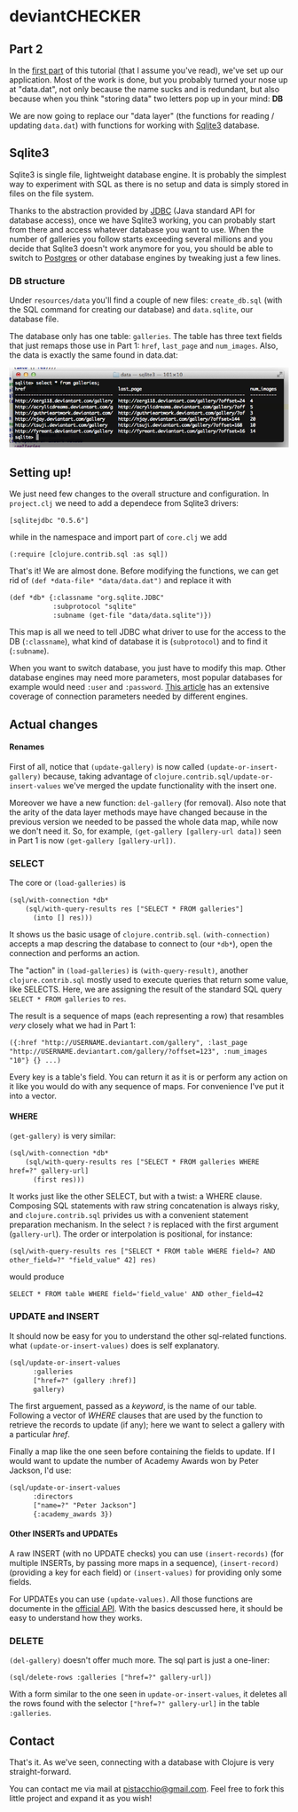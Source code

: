 # deviantCHECKER

## Part 2

In the [first part](https://github.com/pistacchio/deviantchecker) of this tutorial (that I assume you've read), we've set up our application. Most of the work is done, but you probably turned your nose up at "data.dat", not only because the name sucks and is redundant, but also because when you think "storing data" two letters pop up in your mind: **DB**

We are now going to replace our "data layer" (the functions for reading / updating `data.dat`) with functions for working with [Sqlite3](http://www.sqlite.org/) database.

## Sqlite3

Sqlite3 is single file, lightweight database engine. It is probably the simplest way to experiment with SQL as there is no setup and data is simply stored in files on the file system.

Thanks to the abstraction provided by [JDBC](http://en.wikipedia.org/wiki/Java_Database_Connectivity) (Java standard API for database access), once we have Sqlite3 working, you can probably start from there and access whatever database you want to use. When the number of galleries you follow starts exceeding several millions and you decide that Sqlite3 doesn't work anymore for you, you should be able to switch to [Postgres](http://www.postgresql.org/) or other database engines by tweaking just a few lines.

### DB structure

Under `resources/data` you'll find a couple of new files: `create_db.sql` (with the SQL command for creating our database) and `data.sqlite`, our database file.

The database only has one table: `galleries`. The table has three text fields that just remaps those use in Part 1: `href`, `last_page` and `num_images`. Also, the data is exactly the same found in data.dat:

![db data](https://github.com/pistacchio/deviantchecker/raw/master/resources/public/tutorial-app-sql.png)

## Setting up!

We just need few changes to the overall structure and configuration. In `project.clj` we need to add a dependece from Sqlite3 drivers:

    [sqlitejdbc "0.5.6"]

while in the namespace and import part of `core.clj` we add

    (:require [clojure.contrib.sql :as sql])
    
That's it! We are almost done. Before modifying the functions, we can get rid of `(def *data-file* "data/data.dat")` and replace it with

    (def *db* {:classname "org.sqlite.JDBC"
               :subprotocol "sqlite"
               :subname (get-file "data/data.sqlite")})

This map is all we need to tell JDBC what driver to use for the access to the DB (`:classname`), what kind of database it is (`subprotocol`) and to find it (`:subname`).

When you want to switch database, you just have to modify this map. Other database engines may need more parameters, most popular databases for example would need `:user` and `:password`. [This article](http://en.wikibooks.org/wiki/Clojure_Programming/Examples/JDBC_Examples) has an extensive coverage of connection parameters needed by different engines.

## Actual changes

#### Renames

First of all, notice that `(update-gallery)` is now called `(update-or-insert-gallery)` because, taking advantage of `clojure.contrib.sql/update-or-insert-values` we've merged the update functionality with the insert one.

Moreover we have a new function: `del-gallery` (for removal). Also note that the arity of the data layer methods maye have changed because in the previous version we needed to be passed the whole data map, while now we don't need it. So, for example, `(get-gallery [gallery-url data])` seen in Part 1 is now `(get-gallery [gallery-url])`.

### SELECT

The core or `(load-galleries)` is

    (sql/with-connection *db*
        (sql/with-query-results res ["SELECT * FROM galleries"]
          (into [] res)))
          
It shows us the basic usage of `clojure.contrib.sql`. `(with-connection)` accepts a map descring the database to connect to (our `*db*`), open the connection and performs an action.

The "action" in `(load-galleries)` is `(with-query-result)`, another `clojure.contrib.sql` mostly used to execute queries that return some value, like SELECTS. Here, we are assigning the result of the standard SQL query `SELECT * FROM galleries` to `res`.

The result is a sequence of maps (each representing a row) that resambles _very_ closely what we had in Part 1:

    ({:href "http://USERNAME.deviantart.com/gallery", :last_page "http://USERNAME.deviantart.com/gallery/?offset=123", :num_images "10"} {} ...)
    
Every key is a table's field. You can return it as it is or perform any action on it like you would do with any sequence of maps. For convenience I've put it into a vector.

#### WHERE

`(get-gallery)` is very similar:

    (sql/with-connection *db*
        (sql/with-query-results res ["SELECT * FROM galleries WHERE href=?" gallery-url]
          (first res)))    
          
It works just like the other SELECT, but with a twist: a WHERE clause. Composing SQL statements with raw string concatenation is always risky, and `clojure.contrib.sql` privides us with a convenient statement preparation mechanism. In the select `?` is replaced with the first argument (`gallery-url`). The order or interpolation is positional, for instance:

    (sql/with-query-results res ["SELECT * FROM table WHERE field=? AND other_field=?" "field_value" 42] res)
    
would produce

    SELECT * FROM table WHERE field='field_value' AND other_field=42

### UPDATE and INSERT

It should now be easy for you to understand the other sql-related functions. what `(update-or-insert-values)` does is self explanatory.

    (sql/update-or-insert-values
          :galleries
          ["href=?" (gallery :href)]
          gallery)
          
The first arguement, passed as a _keyword_, is the name of our table. Following a vector of _WHERE_ clauses that are used by the function to retrieve the records to update (if any); here we want to select a gallery with a particular _href_.

Finally a map like the one seen before containing the fields to update. If I would want to update the number of Academy Awards won by Peter Jackson, I'd use:

    (sql/update-or-insert-values
          :directors
          ["name=?" "Peter Jackson"]
          {:academy_awards 3})

#### Other INSERTs and UPDATEs

A raw INSERT (with no UPDATE checks) you can use `(insert-records)` (for multiple INSERTs, by passing more maps in a sequence), `(insert-record)` (providing a key for each field) or `(insert-values)` for providing only some fields.

For UPDATEs you can use `(update-values)`. All those functions are documente in the [official API](http://richhickey.github.com/clojure-contrib/sql-api.html). With the basics descussed here, it should be easy to understand how they works.

### DELETE

`(del-gallery)` doesn't offer much more. The sql part is just a one-liner:

    (sql/delete-rows :galleries ["href=?" gallery-url])

With a form similar to the one seen in `update-or-insert-values`, it deletes all the rows found with the selector `["href=?" gallery-url]` in the table `:galleries`.

## Contact

That's it. As we've seen, connecting with a database with Clojure is very straight-forward.

You can contact me via mail at [pistacchio@gmail.com](mailto:pistacchio@gmail.com). Feel free to fork this little project and expand it as you wish!